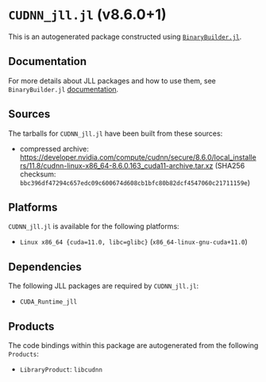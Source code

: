 # `CUDNN_jll.jl` (v8.6.0+1)

This is an autogenerated package constructed using [`BinaryBuilder.jl`](https://github.com/JuliaPackaging/BinaryBuilder.jl).

## Documentation

For more details about JLL packages and how to use them, see `BinaryBuilder.jl` [documentation](https://docs.binarybuilder.org/stable/jll/).

## Sources

The tarballs for `CUDNN_jll.jl` have been built from these sources:

* compressed archive: https://developer.nvidia.com/compute/cudnn/secure/8.6.0/local_installers/11.8/cudnn-linux-x86_64-8.6.0.163_cuda11-archive.tar.xz (SHA256 checksum: `bbc396df47294c657edc09c600674d608cb1bfc80b82dcf4547060c21711159e`)

## Platforms

`CUDNN_jll.jl` is available for the following platforms:

* `Linux x86_64 {cuda=11.0, libc=glibc}` (`x86_64-linux-gnu-cuda+11.0`)

## Dependencies

The following JLL packages are required by `CUDNN_jll.jl`:

* `CUDA_Runtime_jll`

## Products

The code bindings within this package are autogenerated from the following `Products`:

* `LibraryProduct`: `libcudnn`
